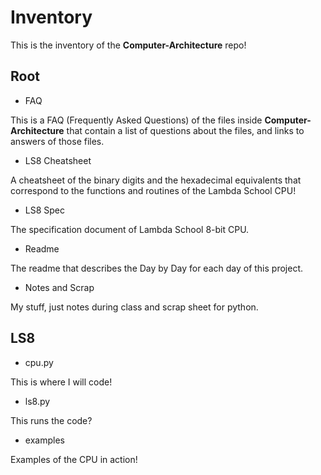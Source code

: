 # Inventory
This is the inventory of the **Computer-Architecture** repo!

## Root
- FAQ

This is a FAQ (Frequently Asked Questions) of the files inside **Computer-Architecture** that contain a list of questions about the files, and links to answers of those files. 
- LS8 Cheatsheet

A cheatsheet of the binary digits and the hexadecimal equivalents that correspond to the functions and routines of the Lambda School CPU!
- LS8 Spec

The specification document of Lambda School 8-bit CPU.
- Readme

The readme that describes the Day by Day for each day of this project.
- Notes and Scrap

My stuff, just notes during class and scrap sheet for python.

## LS8
- cpu.py

This is where I will code!

- ls8.py

This runs the code?

- examples

Examples of the CPU in action!